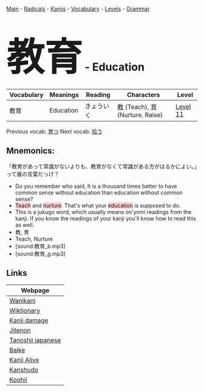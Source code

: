 <style> bigfont {font-size: 100px}</style>
[Main](../README.md) -
[Radicals](../radicals.md) -
[Kanjis](../kanjis.md) -
[Vocabulary](../vocabulary.md) -
[Levels](../levels.md) -
[Grammar](../grammar.md)
# <bigfont> 教育</bigfont> - Education 

| Vocabulary | Meanings | Reading | Characters | Level |
| --- | --- | --- | --- | --- |
| 教育 | Education | きょういく |  [教](../kanjis/教.md) (Teach), [育](../kanjis/育.md) (Nurture, Raise) | [Level 11](../levels/wk_level11.md) |

Previous vocab: [育つ](育つ.md) Next vocab: [拾う](拾う.md) 

## Mnemonics:
「教育があって常識がないよりも、教育がなくて常識がある方がはるかによい。」って誰の言葉だっけ？
* Do you remember who said, It is a thousand times better to have common sense without education than education without common sense?
* <span style="background-color:#ffcccb"> Teach</span> and <span style="background-color:#ffcccb"> nurture</span>. That's what your <span style="background-color:#ffcccb"> education</span> is supposed to do.
* This is a jukugo word, which usually means on'yomi readings from the kanji. If you know the readings of your kanji you'll know how to read this as well.
* 教, 育
* Teach, Nurture
* [sound:教育_b.mp3]
* [sound:教育_g.mp3]


## Links 

| Webpage |
| --- |
| [Wanikani          ](https://www.wanikani.com/kanji/教育) |
| [Wiktionary        ](https://en.wiktionary.org/wiki/教育) |
| [Kanji damage      ](http://www.kanjidamage.com/kanji/search?utf8=✓&q=教育) |
| [Jitenon           ](https://jitenon.com/kanji/教育) |
| [Tanoshii japanese ](https://www.tanoshiijapanese.com/dictionary/kanji.cfm?k=教育) |
| [Baike             ](https://baike.baidu.com/item/教育) |
| [Kanji Alive       ](https://app.kanjialive.com/教育) |
| [Kanshudo          ](https://www.kanshudo.com/searchmn?q=教育) |
| [Koohii            ](https://kanji.koohii.com/study/kanji/教育) |
